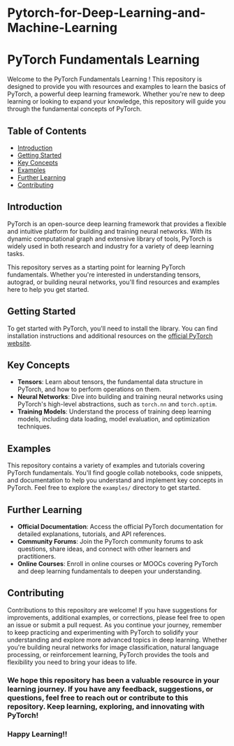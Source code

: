 # Pytorch-for-Deep-Learning-and-Machine-Learning
# PyTorch Fundamentals Learning 

Welcome to the PyTorch Fundamentals Learning ! This repository is designed to provide you with resources and examples to learn the basics of PyTorch, a powerful deep learning framework. Whether you're new to deep learning or looking to expand your knowledge, this repository will guide you through the fundamental concepts of PyTorch.

## Table of Contents

- [Introduction](#introduction)
- [Getting Started](#getting-started)
- [Key Concepts](#key-concepts)
- [Examples](#examples)
- [Further Learning](#further-learning)
- [Contributing](#contributing)

## Introduction

PyTorch is an open-source deep learning framework that provides a flexible and intuitive platform for building and training neural networks. With its dynamic computational graph and extensive library of tools, PyTorch is widely used in both research and industry for a variety of deep learning tasks.

This repository serves as a starting point for learning PyTorch fundamentals. Whether you're interested in understanding tensors, autograd, or building neural networks, you'll find resources and examples here to help you get started.

## Getting Started

To get started with PyTorch, you'll need to install the library. You can find installation instructions and additional resources on the [official PyTorch website](https://pytorch.org/).

## Key Concepts

- **Tensors**: Learn about tensors, the fundamental data structure in PyTorch, and how to perform operations on them.
- **Neural Networks**: Dive into building and training neural networks using PyTorch's high-level abstractions, such as `torch.nn` and `torch.optim`.
- **Training Models**: Understand the process of training deep learning models, including data loading, model evaluation, and optimization techniques.

## Examples

This repository contains a variety of examples and tutorials covering PyTorch fundamentals. You'll find google collab notebooks, code snippets, and documentation to help you understand and implement key concepts in PyTorch. Feel free to explore the `examples/` directory to get started.

## Further Learning

- **Official Documentation**: Access the official PyTorch documentation for detailed explanations, tutorials, and API references.
- **Community Forums**: Join the PyTorch community forums to ask questions, share ideas, and connect with other learners and practitioners.
- **Online Courses**: Enroll in online courses or MOOCs covering PyTorch and deep learning fundamentals to deepen your understanding.

## Contributing

Contributions to this repository are welcome! If you have suggestions for improvements, additional examples, or corrections, please feel free to open an issue or submit a pull request.
As you continue your journey, remember to keep practicing and experimenting with PyTorch to solidify your understanding and explore more advanced topics in deep learning. Whether you're building neural networks for image classification, natural language processing, or reinforcement learning, PyTorch provides the tools and flexibility you need to bring your ideas to life.

### We hope this repository has been a valuable resource in your learning journey. If you have any feedback, suggestions, or questions, feel free to reach out or contribute to this repository. Keep learning, exploring, and innovating with PyTorch!
### Happy Learning!!
